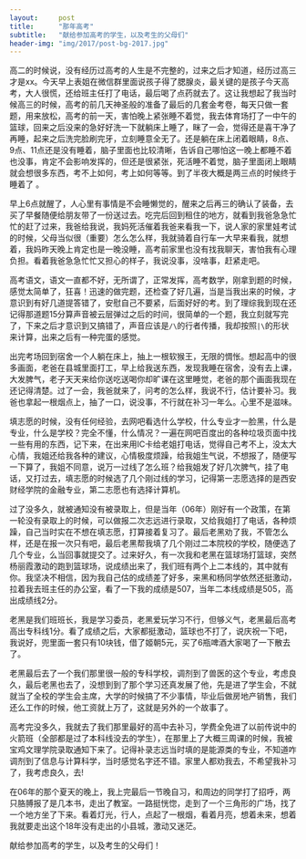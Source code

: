 ```yaml
---
layout:     post
title:      "那年高考"
subtitle:   "献给参加高考的学生，以及考生的父母们"
header-img: "img/2017/post-bg-2017.jpg"
---
```



高二的时候说，没有经历过高考的人生是不完整的，过来之后才知道，经历过高三才是xx。今天早上表姐在微信群里面说孩子得了腮腺炎，最关键的是孩子今天高考，大人很慌，还给班主任打了电话，最后喝了点药就去了。这让我想起了我当时候高三的时候，高考的前几天神圣般的准备了最后的几套金考卷，每天只做一套题，用来放松，高考的前一天，害怕晚上紧张睡不着觉，我去体育场打了一中午的篮球，回来之后没来的急好好洗一下就躺床上睡了，眯了一会，觉得还是喜干净了再睡，起来之后洗完脸刷完牙，立刻睡意全无了。还是躺在床上闭着眼睛，8点、9点、11点还是没有睡着，脑子里面也比较清晰，告诉自己哪怕这一晚上都睡不着也没事，肯定不会影响发挥的，但还是很紧张，死活睡不着觉，脑子里面闭上眼睛就会想很多东西，考不上如何，考上如何等等。到了半夜大概是两三点的时候终于睡着了 。

早上6点就醒了，人心里有事情是不会睡懒觉的，醒来之后再三的确认了装备，去买了早餐随便给朋友带了一份送过去。吃完后回到租住的地方，就看到我爸急急忙忙的赶了过来，我爸给我说，我妈死活催着我爸来看我一下，说人家的家里娃考试的时候，父母当似很（重要）怎么怎么样，我就骑着自行车一大早来看我，就想着，我妈昨天晚上肯定也是一晚没睡，高考前家里也没有找我聊天，害怕我有心理负担。看着我爸急急忙忙又担心的样子，我说没事，没啥事，赶紧走吧。


高考语文，语文一直都不好，无所谓了，正常发挥，高考数学，刚拿到题的时候，感觉太简单了，狂喜！迅速的做完题，还检查了好几遍，当是当我出来的时候，才意识到有好几道提答错了，安慰自己不要紧，后面好好的考。到了理综我到现在还记得那道题15分算声音被云层弹过之后的时间，很简单的一个题，我立刻就写完了，下来之后才意识到又搞错了，声音应该是```/\```的行者传播，我却按照```|\```的形状来计算，出来之后有一种完蛋的感觉。


出完考场回到宿舍一个人躺在床上，抽上一根软猴王，无限的惆怅。想起高中的很多画面，老爸在县城里面打工，早上给我送东西，发现我睡在宿舍，没有去上课，大发脾气，老子天天来给你送吃送喝你却旷课在这里睡觉，老爸的那个画面我现在还记得清楚。过了一会，我爸就来了，问考的怎么样，我说不行，估计要补习。我爸也拿起一根烟点上，抽了一口，说没事，不行就在补习一年么。心里不是滋味。

填志愿的时候，没有任何经验，去网吧看选什么学校，什么专业才一脸黑，什么是专业，什么是学校？完全不懂，什么情况？一遍在网吧百度出的各种垃圾页面中找一些有用的东西，记下来，在出来用IC卡给老姐打电话，觉得自己考不上，没太大心情，我姐还给我各种的建议，心情极度烦躁，给我姐生气说，不想报了，随便写一下算了，我姐不同意，说万一过线了怎么班？给我姐发了好几次脾气，挂了电话，又打过去，填志愿的时候选了几个刚过线的学习，记得第一志愿选择的是西安财经学院的金融专业，第二志愿也有选择计算机。

过了没多久，就被通知没有被录取上，但是当年（06年）刚好有一个政策，在第一轮没有录取上的时候，可以做报二次志远进行录取，又给我姐打了电话，各种烦躁，自己当时实在不想在填志愿，打算接着复习了。最后老黑劝了我，不管怎么样，还是在报一次只有吧，最后老黑帮我填了几个刚过二本院校的学校，随便选了几个专业，么当回事就提交了。过来好久，有一次我和老黑在篮球场打篮球，突然杨丽霞激动的跑到篮球场，说成绩出来了，我们班有两个上二本线的，其中就有你。我坚决不相信，因为我自己估的成绩差了好多，来黑和杨同学依然还挺激动，拉着我去班主任的办公室，看了一下我的成绩是507，当年二本线成绩是505，高出成绩线2分。

老黑是我们班班长，我是学习委员，老黑爱玩学习不行，但够义气，老黑最后高考高出专科线1分。看了成绩之后，大家都挺激动，篮球也不打了，说庆祝一下吧，我说好，兜里面一套只有10块钱，借了姬朝5元，买了6瓶啤酒大家喝了一下散去了。

老黑最后去了一个我们那里很一般的专科学校，调剂到了兽医的这个专业，考虑良久，最后老黑也去了，没想到到了那个学习还真发展了他，先是进了学生会，不就就当了全校的学生会主席，大学的时候搞了不少事情，毕业后做房地产销售，我们还么工作的时候，他工资就上万了，这就是另外的一个故事了。

高考完没多久，我就去了我们那里最好的高中去补习，学费全免进了以前传说中的火箭班（全部都是过了本科线没去的学生），在那里上了大概三周课的时候，我被宝鸡文理学院录取通知下来了。记得补录志远当时填的是能源类的专业，不知道咋调剂到了信息与计算科学，当时感觉名字还不错。家里人都劝我去，不希望我补习了，我考虑良久，去!


在06年的那个夏天的晚上，我上完最后一节晚自习，和周边的同学打了招呼，两只胳膊报了是几本书，走出了教室。一路挺恍惚，走到了一个三角形的广场，找了一个地方坐了下来。看着灯光，行人，点起了一根烟，看着月亮，想着未来，想着我就要走出这个18年没有走出的小县城，激动又迷茫。

献给参加高考的学生，以及考生的父母们！




